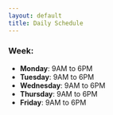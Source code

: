 ```yaml
---
layout: default
title: Daily Schedule
---
```


### Week:

* **Monday**: 9AM to 6PM
* **Tuesday**: 9AM to 6PM
* **Wednesday**: 9AM to 6PM
* **Thursday**: 9AM to 6PM
* **Friday**: 9AM to 6PM

